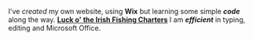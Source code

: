 I've *created* my own website, using **Wix** but learning some simple **_code_** along the way. **[Luck o' the Irish Fishing Charters](https://www.luckycharters.com)**
I am **_efficient_** in typing, editing and Microsoft Office.
